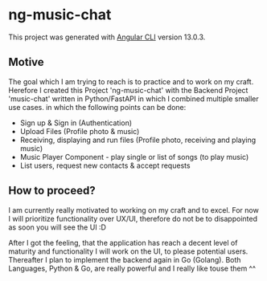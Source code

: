 # ng-music-chat

This project was generated with [Angular CLI](https://github.com/angular/angular-cli) version 13.0.3.

## Motive

The goal which I am trying to reach is to practice and to work on my craft. Herefore I created this Project 'ng-music-chat' with the Backend Project 'music-chat' written in Python/FastAPI in which I combined multiple smaller use cases. in which the following points can be done:

  - Sign up & Sign in (Authentication)
  - Upload Files (Profile photo & music)
  - Receiving, displaying and run files (Profile photo, receiving and playing music)
  - Music Player Component - play single or list of songs (to play music)
  - List users, request new contacts & accept requests

## How to proceed?

I am currently really motivated to working on my craft and to excel. For now I will prioritize functionality over UX/UI, therefore do not be to disappointed as soon you will see the UI :D

After I got the feeling, that the application has reach a decent level of maturity and functionality I will work on the UI, to please potential users. Thereafter I plan to implement the backend again in Go (Golang). Both Languages, Python & Go, are really powerful and I really like touse them ^^

